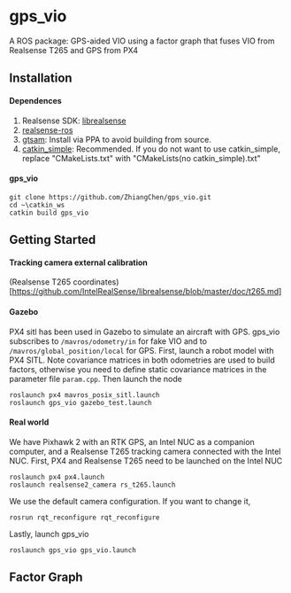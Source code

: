 # gps_vio

A ROS package: GPS-aided VIO using a factor graph that fuses VIO from Realsense T265 and GPS from PX4

## Installation
#### Dependences
1. Realsense SDK: [librealsense](https://github.com/IntelRealSense/librealsense/blob/development/doc/distribution_linux.md)
2. [realsense-ros](https://github.com/IntelRealSense/realsense-ros)
3. [gtsam](https://gtsam.org/get_started/): Install via PPA to avoid building from source. 
4. [catkin_simple](https://github.com/catkin/catkin_simple): Recommended. If you do not want to use catkin_simple, replace "CMakeLists.txt" with "CMakeLists(no catkin_simple).txt"
#### gps_vio
```
git clone https://github.com/ZhiangChen/gps_vio.git
cd ~\catkin_ws
catkin build gps_vio
```

## Getting Started
#### Tracking camera external calibration
(Realsense T265 coordinates)[https://github.com/IntelRealSense/librealsense/blob/master/doc/t265.md]


#### Gazebo
PX4 sitl has been used in Gazebo to simulate an aircraft with GPS. gps_vio subscribes to ```/mavros/odometry/in``` for fake VIO and to ```/mavros/global_position/local``` for GPS. First, launch a robot model with PX4 SITL. Note covariance matrices in both odometries are used to build factors, otherwise you need to define static covariance matrices in the parameter file ```param.cpp```. Then launch the node

```
roslaunch px4 mavros_posix_sitl.launch
roslaunch gps_vio gazebo_test.launch
```

#### Real world
We have Pixhawk 2 with an RTK GPS, an Intel NUC as a companion computer, and a Realsense T265 tracking camera connected with the Intel NUC. First, PX4 and Realsense T265 need to be launched on the Intel NUC
```
roslaunch px4 px4.launch
roslaunch realsense2_camera rs_t265.launch
```
We use the default camera configuration. If you want to change it, 
```
rosrun rqt_reconfigure rqt_reconfigure
```
Lastly, launch gps_vio
```
roslaunch gps_vio gps_vio.launch
```

## Factor Graph

